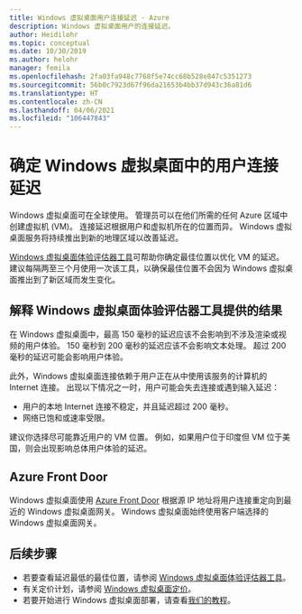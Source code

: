 ```yaml
---
title: Windows 虚拟桌面用户连接延迟 - Azure
description: Windows 虚拟桌面用户的连接延迟。
author: Heidilohr
ms.topic: conceptual
ms.date: 10/30/2019
ms.author: helohr
manager: femila
ms.openlocfilehash: 2fa03fa948c7768f5e74cc68b528e847c5351273
ms.sourcegitcommit: 56b0c7923d67f96da21653b4bb37d943c36a81d6
ms.translationtype: HT
ms.contentlocale: zh-CN
ms.lasthandoff: 04/06/2021
ms.locfileid: "106447843"
---
```

# <a name="determine-user-connection-latency-in-windows-virtual-desktop"></a>确定 Windows 虚拟桌面中的用户连接延迟

Windows 虚拟桌面可在全球使用。 管理员可以在他们所需的任何 Azure 区域中创建虚拟机 (VM)。 连接延迟根据用户和虚拟机所在的位置而异。 Windows 虚拟桌面服务将持续推出到新的地理区域以改善延迟。

[Windows 虚拟桌面体验评估器工具](https://azure.microsoft.com/services/virtual-desktop/assessment/)可帮助你确定最佳位置以优化 VM 的延迟。 建议每隔两至三个月使用一次该工具，以确保最佳位置不会因为 Windows 虚拟桌面推出到了新区域而发生变化。

## <a name="interpreting-results-from-the-windows-virtual-desktop-experience-estimator-tool"></a>解释 Windows 虚拟桌面体验评估器工具提供的结果

在 Windows 虚拟桌面中，最高 150 毫秒的延迟应该不会影响到不涉及渲染或视频的用户体验。 150 毫秒到 200 毫秒的延迟应该不会影响文本处理。 超过 200 毫秒的延迟可能会影响用户体验。 

此外，Windows 虚拟桌面连接依赖于用户正在从中使用该服务的计算机的 Internet 连接。 出现以下情况之一时，用户可能会失去连接或遇到输入延迟：

 - 用户的本地 Internet 连接不稳定，并且延迟超过 200 毫秒。
 - 网络已饱和或速率受限。

建议你选择尽可能靠近用户的 VM 位置。 例如，如果用户位于印度但 VM 位于美国，则会出现影响总体用户体验的延迟。 

## <a name="azure-front-door"></a>Azure Front Door

Windows 虚拟桌面使用 [Azure Front Door](https://azure.microsoft.com/services/frontdoor/) 根据源 IP 地址将用户连接重定向到最近的 Windows 虚拟桌面网关。 Windows 虚拟桌面始终使用客户端选择的 Windows 虚拟桌面网关。

## <a name="next-steps"></a>后续步骤

- 若要查看延迟最低的最佳位置，请参阅 [Windows 虚拟桌面体验评估器工具](https://azure.microsoft.com/services/virtual-desktop/assessment/)。
- 有关定价计划，请参阅 [Windows 虚拟桌面定价](https://azure.microsoft.com/pricing/details/virtual-desktop/)。
- 若要开始进行 Windows 虚拟桌面部署，请查看[我们的教程](https://docs.microsoft.com/azure/virtual-desktop/create-host-pools-azure-marketplace)。
